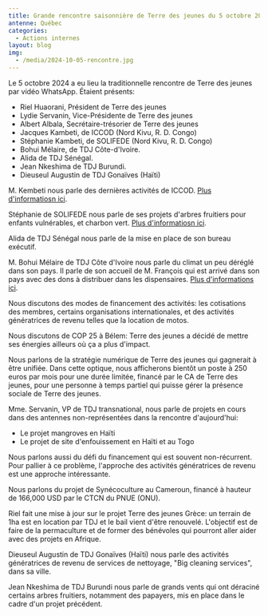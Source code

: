 ```yaml
---
title: Grande rencontre saisonnière de Terre des jeunes du 5 octobre 2024
antenne: Québec
categories:
  - Actions internes
layout: blog
img:
  - /media/2024-10-05-rencontre.jpg
---
```

Le 5 octobre 2024 a eu lieu la traditionnelle rencontre de Terre des jeunes par vidéo WhatsApp. Étaient présents:

* Riel Huaorani, Président de Terre des jeunes
* Lydie Servanin, Vice-Présidente de Terre des jeunes
* Albert Albala, Secrétaire-trésorier de Terre des jeunes
* Jacques Kambeti, de ICCOD (Nord Kivu, R. D. Congo)
* Stéphanie Kambeti, de SOLIFEDE (Nord Kivu, R. D. Congo)
* Bohui Mélaire, de TDJ Côte-d'Ivoire.
* Alida de TDJ Sénégal.
* Jean Nkeshima de TDJ Burundi.
* Dieuseul Augustin de TDJ Gonaïves (Haïti)

M. Kembeti nous parle des dernières activités de ICCOD. [Plus d'informatiosn ici](https://contenu.terredesjeunes.org/jekyll_blogposts/2024/10/04/iccod.html).

Stéphanie de SOLIFEDE nous parle de ses projets d'arbres fruitiers pour enfants vulnérables, et charbon vert. [Plus d'informatiosn ici](https://contenu.terredesjeunes.org/jekyll_blogposts/2024/10/03/solifede.html).

Alida de TDJ Sénégal nous parle de la mise en place de son bureau exécutif.

M. Bohui Mélaire de TDJ Côte d'Ivoire nous parle du climat un peu déréglé dans son pays. Il parle de son accueil de M. François qui est arrivé dans son pays avec des dons à distribuer dans les dispensaires. [Plus d'informations ici](https://contenu.terredesjeunes.org/jekyll_blogposts/2024/08/27/cote_divoire_don_de_materiel_medical_pour_un_dispensaire_de_kongonou.html).

Nous discutons des modes de financement des activités: les cotisations des membres, certains organisations internationales, et des activités génératrices de revenu telles que la location de motos.

Nous discutons de COP 25 à Bélem: Terre des jeunes a décidé de mettre ses énergies ailleurs où ça a plus d'impact.

Nous parlons de la stratégie numérique de Terre des jeunes qui gagnerait à être unifiée. Dans cette optique, nous afficherons bientôt un poste à 250 euros par mois pour une durée limitée, financé par le CA de Terre des jeunes, pour une personne à temps partiel qui puisse gérer la présence sociale de Terre des jeunes.

Mme. Servanin, VP de TDJ transnational, nous parle de projets en cours dans des antennes non-représentées dans la rencontre d'aujourd'hui:

* Le projet mangroves en Haïti
* Le projet de site d'enfouissement en Haïti et au Togo

Nous parlons aussi du défi du financement qui est souvent non-récurrent. Pour pallier à ce problème, l'approche des activités génératrices de revenu est une approche intéressante.

Nous parlons du projet de Synécoculture au Cameroun, financé à hauteur de 166,000 USD par le CTCN du PNUE (ONU).

Riel fait une mise à jour sur le projet Terre des jeunes Grèce: un terrain de 1ha est en location par TDJ et le bail vient d'être renouvelé. L'objectif est de faire de la permaculture et de former des bénévoles qui pourront aller aider avec des projets en Afrique.

Dieuseul Augustin de TDJ Gonaïves (Haïti) nous parle des activités génératrices de revenu de services de nettoyage, "Big cleaning services", dans sa ville.

Jean Nkeshima de TDJ Burundi nous parle de grands vents qui ont déraciné certains arbres fruitiers, notamment des papayers, mis en place dans le cadre d'un projet précédent.
